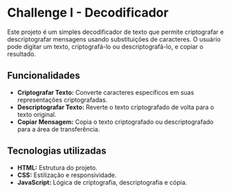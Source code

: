# Challenge I - Decodificador

Este projeto é um simples decodificador de texto que permite criptografar e descriptografar mensagens usando substituições de caracteres. O usuário pode digitar um texto, criptografá-lo ou descriptografá-lo, e copiar o resultado.

## Funcionalidades
* **Criptografar Texto:** Converte caracteres específicos em suas representações criptografadas.
* **Descriptografar Texto:** Reverte o texto criptografado de volta para o texto original.
* **Copiar Mensagem:** Copia o texto criptografado ou descriptografado para a área de transferência.

## Tecnologias utilizadas
* **HTML:** Estrutura do projeto.
* **CSS:** Estilização e responsividade.
* **JavaScript:** Lógica de criptografia, descriptografia e cópia.
